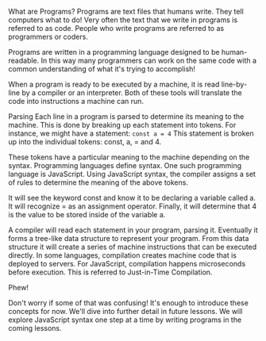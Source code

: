 What are Programs?
Programs are text files that humans write. They tell computers what to do! Very often the text that we write in programs is referred to as code. People who write programs are referred to as programmers or coders.

Programs are written in a programming language designed to be human-readable. In this way many programmers can work on the same code with a common understanding of what it's trying to accomplish!

When a program is ready to be executed by a machine, it is read line-by-line by a compiler or an interpreter. Both of these tools will translate the code into instructions a machine can run.

Parsing
Each line in a program is parsed to determine its meaning to the machine. This is done by breaking up each statement into tokens. For instance, we might have a statement:
`const a = 4`
This statement is broken up into the individual tokens: const, a, = and 4.

These tokens have a particular meaning to the machine depending on the syntax. Programming languages define syntax. One such programming language is JavaScript. Using JavaScript syntax, the compiler assigns a set of rules to determine the meaning of the above tokens.

It will see the keyword const and know it to be declaring a variable called a. It will recognize = as an assignment operator. Finally, it will determine that 4 is the value to be stored inside of the variable a.

A compiler will read each statement in your program, parsing it. Eventually it forms a tree-like data structure to represent your program. From this data structure it will create a series of machine instructions that can be executed directly.
In some languages, compilation creates machine code that is deployed to servers. For JavaScript, compilation happens microseconds before execution. This is referred to Just-in-Time Compilation.

Phew!

Don't worry if some of that was confusing! It's enough to introduce these concepts for now. We'll dive into further detail in future lessons. We will explore JavaScript syntax one step at a time by writing programs in the coming lessons.